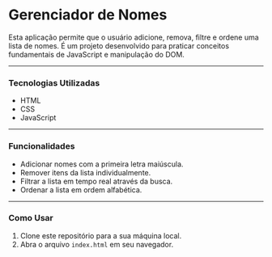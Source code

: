 # Gerenciador de Nomes

Esta aplicação permite que o usuário adicione, remova, filtre e ordene uma lista de nomes. É um projeto desenvolvido para praticar conceitos fundamentais de JavaScript e manipulação do DOM.

---

### Tecnologias Utilizadas

* HTML
* CSS
* JavaScript

---

### Funcionalidades

* Adicionar nomes com a primeira letra maiúscula.
* Remover itens da lista individualmente.
* Filtrar a lista em tempo real através da busca.
* Ordenar a lista em ordem alfabética.

---

### Como Usar

1.  Clone este repositório para a sua máquina local.
2.  Abra o arquivo `index.html` em seu navegador.
